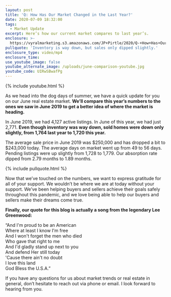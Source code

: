 ```yaml
---
layout: post
title: 'Q: How Has Our Market Changed in the Last Year?'
date: 2020-07-09 18:32:00
tags:
  - Market Update
excerpt: Here’s how our current market compares to last year’s.
enclosure: >-
  https://vyralmarketing.s3.amazonaws.com/JP+Pirtle/2020/Q-+How+Has+Our+Market+Changed+in+the+Last+Year_.mp4
pullquote: 'Inventory is way down, but sales only dipped slightly.'
enclosure_type: video/mp4
enclosure_time:
use_youtube_image: false
youtube_alternate_image: /uploads/june-comparison-youtube.jpg
youtube_code: UIRwSBwafPg
---
```


{% include youtube.html %}

As we head into the dog days of summer, we have a quick update for you on our June real estate market. **We’ll compare this year’s numbers to the ones we saw in June 2019 to get a better idea of where the market is heading.**

In June 2019, we had 4,127 active listings. In June of this year, we had just 2,771. **Even though inventory was way down, sold homes were down only slightly, from 1,764 last year to 1,720 this year.**

The average sale price in June 2019 was $250,000 and has dropped a bit to $243,000 today. The average days on market went up from 49 to 56 days. Pending listings were up slightly from 1,728 to 1,779. Our absorption rate dipped from 2.79 months to 1.89 months.

{% include pullquote.html %}

Now that we’ve touched on the numbers, we want to express gratitude for all of your support. We wouldn’t be where we are at today without your support. We’ve been helping buyers and sellers achieve their goals safely throughout this pandemic, and we love being able to help our buyers and sellers make their dreams come true.

**Finally, our quote for this blog is actually a song from the legendary Lee Greenwood:**

“And I'm proud to be an American<br>Where at least I know I'm free<br>And I won't forget the men who died<br>Who gave that right to me<br>And I'd gladly stand up next to you<br>And defend Her still today<br>'Cause there ain't no doubt<br>I love this land<br>God Bless the U.S.A.”

If you have any questions for us about market trends or real estate in general, don’t hesitate to reach out via phone or email. I look forward to hearing from you.